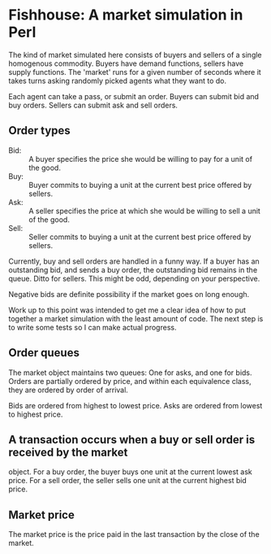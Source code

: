# Fishhouse: A market simulation in Perl

The kind of market simulated here consists of buyers and sellers of a single
homogenous commodity. Buyers have demand functions, sellers have supply
functions. The 'market' runs for a given number of seconds where it takes
turns asking randomly picked agents what they want to do.

Each agent can take a pass, or submit an order. Buyers can submit bid and
buy orders. Sellers can submit ask and sell orders.

## Order types

<dl>

<dt>Bid:</dt>

<dd>A buyer specifies the price she would be willing to pay for a unit of
the good.</dd>

<dt>Buy:</dt>

<dd>Buyer commits to buying a unit at the current best price offered by
sellers.</dd>

<dt>Ask:</dt>

<dd>A seller specifies the price at which she would be willing to sell a
unit of the good.</dd>

<dt>Sell:</dt>

<dd>Seller commits to buying a unit at the current best price offered by
sellers.</dd>

</dl>

Currently, buy and sell orders are handled in a funny way. If a buyer has an
outstanding bid, and sends a buy order, the outstanding bid remains in the
queue. Ditto for sellers. This might be odd, depending on your perspective.

Negative bids are definite possibility if the market goes on long enough.

Work up to this point was intended to get me a clear idea of how to put
together a market simulation with the least amount of code. The next step is
to write some tests so I can make actual progress.

## Order queues

The market object maintains two queues: One for asks, and one for bids.
Orders are partially ordered by price, and within each equivalence class,
they are ordered by order of arrival.

Bids are ordered from highest to lowest price. Asks are ordered from lowest
to highest price.

## A transaction occurs when a buy or sell order is received by the market
object. For a buy order, the buyer buys one unit at the current lowest ask
price. For a sell order, the seller sells one unit at the current highest
bid price.

## Market price

The market price is the price paid in the last transaction by the close of
the market.

